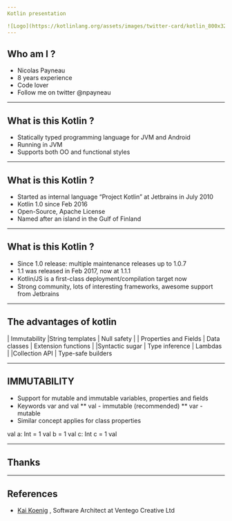 ```yaml
---
Kotlin presentation

![Logo](https://kotlinlang.org/assets/images/twitter-card/kotlin_800x320.png)
---
```

## Who am I ?

- Nicolas Payneau
- 8 years experience
- Code lover
- Follow me on twitter @npayneau
---
## What is this Kotlin ?

* Statically typed programming language for JVM and Android 
* Running in JVM
* Supports both OO and functional styles
---
## What is this Kotlin ?

* Started as internal language “Project Kotlin” at Jetbrains in July 2010
* Kotlin 1.0 since Feb 2016
* Open-Source, Apache License
* Named after an island in the Gulf of Finland 
---
## What is this Kotlin ?

* Since 1.0 release: multiple maintenance releases up to 1.0.7
* 1.1 was released in Feb 2017, now at 1.1.1
* Kotlin/JS is a ﬁrst-class deployment/compilation target now
* Strong community, lots of interesting frameworks, awesome support from Jetbrains 
---
## The advantages of kotlin

| Immutability |String templates  | Null safety |
| Properties and Fields | Data classes | Extension functions | 
|Syntactic sugar | Type inference | Lambdas |
|Collection API | Type-safe builders

---
## IMMUTABILITY

* Support for mutable and immutable variables, properties and ﬁelds 
* Keywords var and val 
** val - immutable (recommended)
** var - mutable 
* Similar concept applies for class properties 

val a: Int = 1 val b = 1 val c: Int c = 1 val

---

## Thanks 

---

## References

* [Kai Koenig](https://fr.slideshare.net/AgentK/2017-kotlin-now-more-than-ever) , Software Architect at Ventego Creative Ltd

